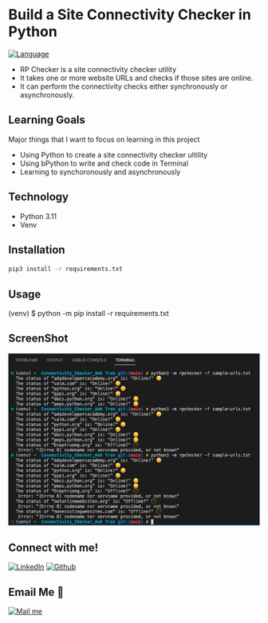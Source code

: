 # Build a Site Connectivity Checker in Python
[![Language](https://img.shields.io/badge/language-python-blue.svg?style=flat)](https://www.python.org)

- RP Checker is a site connectivity checker utility
- It takes one or more website URLs and checks if those sites are online.
- It can perform the connectivity checks either synchronously or asynchronously.

## Learning Goals
Major things that I want to focus on learning in this project
- Using Python to create a site connectivity checker ultility
- Using bPython to write and check code in Terminal
- Learning to  synchoronously and asynchronously

## Technology
- Python 3.11
- Venv

## Installation
```bash
pip3 install -r requirements.txt
```

## Usage
(venv) $ python -m pip install -r requirements.txt

## ScreenShot
<p align="center">
  <img src="./Connectivity_Checker.png" width="600">
</p>

## Connect with me!

[<img target="_blank" src="https://img.icons8.com/bubbles/100/000000/linkedin.png" title="LinkedIn">](https://linkedin.com/in/annieyentran/)  [<img target="_blank" src="https://img.icons8.com/bubbles/100/000000/github.png" title="Github">](https://github.com/momofAnAl)

## Email Me :e-mail:
[<img target="_blank" src="https://img.icons8.com/bubbles/100/000000/secured-letter.png" title="Mail me">](mailto:anhtr077@gmail.com)